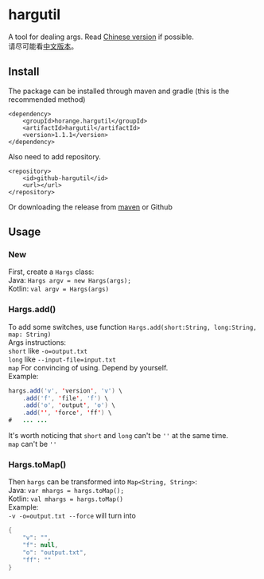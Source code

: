 # hargutil
A tool for dealing args.
Read [Chinese version](./README-zh.md) if possible.\
请尽可能看[中文版本](./README-zh.md)。

## Install
The package can be installed through maven and gradle (this is the recommended method)
```maven
<dependency>
    <groupId>horange.hargutil</groupId>
    <artifactId>hargutil</artifactId>
    <version>1.1.1</version>
</dependency>
```
Also need to add repository.
```maven
<repository>
    <id>github-hargutil</id>
    <url></url>
</repository>
```
Or downloading the release from [maven]() or Github

## Usage
### New
First, create a `Hargs` class:\
Java: `Hargs argv = new Hargs(args);`\
Kotlin: `val argv = Hargs(args)`

### Hargs.add()
To add some switches, use function `Hargs.add(short:String, long:String, map: String)`\
Args instructions:\
`short` like `-o=output.txt`\
`long` like `--input-file=input.txt`\
`map` For convincing of using. Depend by yourself.\
Example:
```Java
hargs.add('v', 'version', 'v') \
    .add('f', 'file', 'f') \
    .add('o', 'output', 'o') \
    .add('', 'force', 'ff') \
#   ... ...
```
It's worth noticing that `short` and `long` can't be `''` at the same time.\
`map` can't be `''`

### Hargs.toMap()
Then `hargs` can be transformed into `Map<String, String>`:\
Java: `var mhargs = hargs.toMap();`\
Kotlin: `val mhargs = hargs.toMap()`\
Example:\
`-v -o=output.txt --force` will turn into
```Java
{
    "v": "",
    "f": null,
    "o": "output.txt",
    "ff": ""
}
